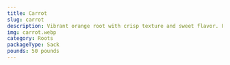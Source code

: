 ```yaml
---
title: Carrot
slug: carrot
description: Vibrant orange root with crisp texture and sweet flavor. Perfect for raw consumption (salads, juices) or cooked dishes (stews, soups, Dominican sancocho ). Packed with beta-carotene (vitamin A), fiber, and antioxidants. Its color and adaptability make it a global culinary staple and health favorite.
img: carrot.webp
category: Roots
packageType: Sack
pounds: 50 pounds
---
```

